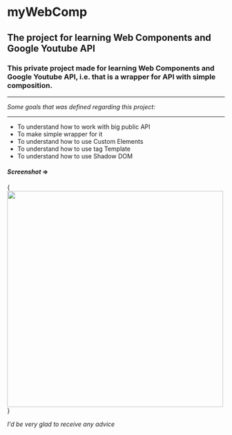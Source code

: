 # myWebComp
## The project for learning Web Components and Google Youtube API
### This private project made for learning Web Components and Google Youtube API, i.e. that is a wrapper for API with simple composition.

---

_Some goals that was defined regarding this project:_

---

* To understand how to work with big public API
* To make simple wrapper for it
* To understand how to use Custom Elements
* To understand how to use tag Template
* To understand how to use Shadow DOM

#### _Screenshot_ =>

{
  <img width="500" src="https://user-images.githubusercontent.com/30692310/51133283-a285d280-1845-11e9-8314-2891ebeed538.png">
}

_I'd be very glad to receive any advice_
